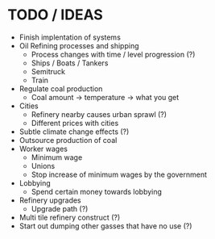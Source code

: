 # TODO / IDEAS

* Finish implentation of systems
* Oil Refining processes and shipping
  * Process changes with time / level progression (?)
  * Ships / Boats / Tankers
  * Semitruck
  * Train
* Regulate coal production
  * Coal amount -> temperature -> what you get
* Cities
  * Refinery nearby causes urban sprawl (?)
  * Different prices with cities
* Subtle climate change effects (?)
* Outsource production of coal
* Worker wages
  * Minimum wage
  * Unions
  * Stop increase of minimum wages by the government
* Lobbying
  * Spend certain money towards lobbying
* Refinery upgrades
  * Upgrade path (?)
* Multi tile refinery construct (?)
* Start out dumping other gasses that have no use (?)
